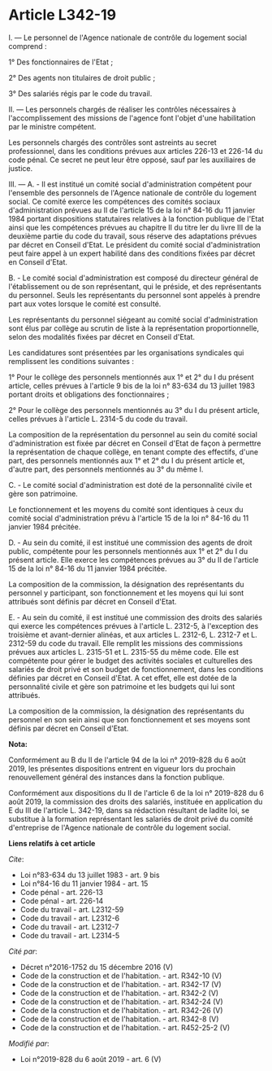 # Article L342-19

I. ― Le personnel de l'Agence nationale de contrôle du logement social comprend :

1° Des fonctionnaires de l'Etat ;

2° Des agents non titulaires de droit public ;

3° Des salariés régis par le code du travail.

II. ― Les personnels chargés de réaliser les contrôles nécessaires à l'accomplissement des missions de l'agence font l'objet
d'une habilitation par le ministre compétent.

Les personnels chargés des contrôles sont astreints au secret professionnel, dans les conditions prévues aux articles 226-13
et 226-14 du code pénal. Ce secret ne peut leur être opposé, sauf par les auxiliaires de justice.

III. ― A. - Il est institué un comité social d'administration compétent pour l'ensemble des personnels de l'Agence nationale
de contrôle du logement social. Ce comité exerce les compétences des comités sociaux d'administration prévues au II de
l'article 15 de la loi n° 84-16 du 11 janvier 1984 portant dispositions statutaires relatives à la fonction publique de
l'Etat ainsi que les compétences prévues au chapitre II du titre Ier du livre III de la deuxième partie du code du travail,
sous réserve des adaptations prévues par décret en Conseil d'Etat. Le président du comité social d'administration peut faire
appel à un expert habilité dans des conditions fixées par décret en Conseil d'Etat.

B. - Le comité social d'administration est composé du directeur général de l'établissement ou de son représentant, qui le
préside, et des représentants du personnel. Seuls les représentants du personnel sont appelés à prendre part aux votes
lorsque le comité est consulté.

Les représentants du personnel siégeant au comité social d'administration sont élus par collège au scrutin de liste à la
représentation proportionnelle, selon des modalités fixées par décret en Conseil d'Etat.

Les candidatures sont présentées par les organisations syndicales qui remplissent les conditions suivantes :

1° Pour le collège des personnels mentionnés aux 1° et 2° du I du présent article, celles prévues à l'article 9 bis de la loi
n° 83-634 du 13 juillet 1983 portant droits et obligations des fonctionnaires ;

2° Pour le collège des personnels mentionnés au 3° du I du présent article, celles prévues à l'article L. 2314-5 du code du
travail.

La composition de la représentation du personnel au sein du comité social d'administration est fixée par décret en Conseil
d'Etat de façon à permettre la représentation de chaque collège, en tenant compte des effectifs, d'une part, des personnels
mentionnés aux 1° et 2° du I du présent article et, d'autre part, des personnels mentionnés au 3° du même I.

C. - Le comité social d'administration est doté de la personnalité civile et gère son patrimoine.

Le fonctionnement et les moyens du comité sont identiques à ceux du comité social d'administration prévu à l'article 15 de la
loi n° 84-16 du 11 janvier 1984 précitée.

D. - Au sein du comité, il est institué une commission des agents de droit public, compétente pour les personnels mentionnés
aux 1° et 2° du I du présent article. Elle exerce les compétences prévues au 3° du II de l'article 15 de la loi n° 84-16 du
11 janvier 1984 précitée.

La composition de la commission, la désignation des représentants du personnel y participant, son fonctionnement et les
moyens qui lui sont attribués sont définis par décret en Conseil d'Etat.

E. - Au sein du comité, il est institué une commission des droits des salariés qui exerce les compétences prévues à l'article
L. 2312-5, à l'exception des troisième et avant-dernier alinéas, et aux articles L. 2312-6, L. 2312-7 et L. 2312-59 du code
du travail. Elle remplit les missions des commissions prévues aux articles L. 2315-51 et L. 2315-55 du même code. Elle est
compétente pour gérer le budget des activités sociales et culturelles des salariés de droit privé et son budget de
fonctionnement, dans les conditions définies par décret en Conseil d'Etat. A cet effet, elle est dotée de la personnalité
civile et gère son patrimoine et les budgets qui lui sont attribués.

La composition de la commission, la désignation des représentants du personnel en son sein ainsi que son fonctionnement et
ses moyens sont définis par décret en Conseil d'Etat.

**Nota:**

Conformément au B du II de l'article 94 de la loi n° 2019-828 du 6 août 2019, les présentes dispositions entrent en vigueur
lors du prochain renouvellement général des instances dans la fonction publique.

Conformément aux dispositions du II de l'article 6 de la loi n° 2019-828 du 6 août 2019, la commission des droits des
salariés, instituée en application du E du III de l'article L. 342-19, dans sa rédaction résultant de ladite loi, se
substitue à la formation représentant les salariés de droit privé du comité d'entreprise de l'Agence nationale de contrôle du
logement social.

**Liens relatifs à cet article**

_Cite_:

  - Loi n°83-634 du 13 juillet 1983 - art. 9 bis
  - Loi n°84-16 du 11 janvier 1984 - art. 15
  - Code pénal - art. 226-13
  - Code pénal - art. 226-14
  - Code du travail - art. L2312-59
  - Code du travail - art. L2312-6
  - Code du travail - art. L2312-7
  - Code du travail - art. L2314-5

_Cité par_:

  - Décret n°2016-1752 du 15 décembre 2016 (V)
  - Code de la construction et de l'habitation. - art. R342-10 (V)
  - Code de la construction et de l'habitation. - art. R342-17 (V)
  - Code de la construction et de l'habitation. - art. R342-2 (V)
  - Code de la construction et de l'habitation. - art. R342-24 (V)
  - Code de la construction et de l'habitation. - art. R342-26 (V)
  - Code de la construction et de l'habitation. - art. R342-8 (V)
  - Code de la construction et de l'habitation. - art. R452-25-2 (V)

_Modifié par_:

  - Loi n°2019-828 du 6 août 2019 - art. 6 (V)
